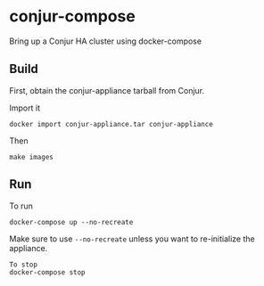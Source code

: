 # conjur-compose
Bring up a Conjur HA cluster using docker-compose

## Build
First, obtain the conjur-appliance tarball from Conjur.

Import it
```
docker import conjur-appliance.tar conjur-appliance
```

Then
```
make images
```

## Run

To run
```
docker-compose up --no-recreate
```
Make sure to use `--no-recreate` unless you want to re-initialize the appliance. 

```
To stop
docker-compose stop
```

